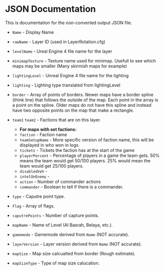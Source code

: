 # JSON Documentation

This is documentation for the non-converted output JSON file.

- `Name` - Display Name

- `rawName` - Layer ID (used in LayerRotation.cfg)

- `levelName` - Ureal Engine 4 file name for the layer

- `minimapTexture` - Texture name used for minimap. Usefull to see which maps may be smaller (Many skirmish maps for example)

- `lightingLevel` - Unreal Engine 4 file name for the lighting

- `lighting` - Lighting type translated from lightingLevel

- `border` - Array of points of borders. Newer maps have a border spline (think line) that follows the outside of the map. Each point in the array is a point on the spline. Older maps do not have this spline and instead have two opposite points on the map that make a rectangle.

- `team1` `team2` - Factions that are on this layer.

  - **For maps with set factions:**
  - `faction` - Faction name
  - `teamSetupName` - More specific version of faction name, this will be displayed in who won in logs.
  - `tickets` - Tickets the faction has at the start of the game
  - `playerPercent` - Percentage of players in a game the team gets. 50% means the team would get 50/100 players. 25% would mean the team would get 25/100 players.
  - `disabledVeh` -
  - `intelOnEnemy` -
  - `action` - Number of commander actions
  - `commander` - Boolean to tell if there is a commander.

- `type` - Caputre point type.

- `Flag` - Array of flags.

- `caputrePoints` - Number of capture points.

- `mapName` - Name of Level (Al Basrah, Belaya, etc.).

- `gamemode` - Gamemode derived from `Name` (NOT accurate).

- `layerVersion` - Layer version derived from `Name` (NOT accurate).

- `mapSize` - Map size calcualted from border (Rough estimate).

- `mapSizeType` - Type of map size calucation.

